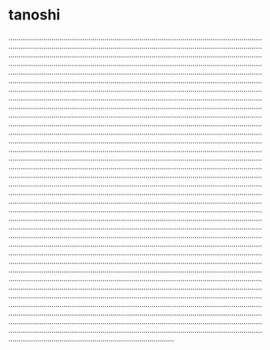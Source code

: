 # tanoshi
.....................................................................................................................................................................................................................................................................................................................................................................................................................................................................................................................................................................................................................................................................................................................................................................................................................................................................................................................................................................................................................................................................................................................................................................................................................................................................................................................................................................................................................................................................................................................................................................................................................................................................................................................................................................................................................................................................................................................................................................................................................................................................................................................................................................................................................................................................................................................................................................................................................................................................................................................................................................................................................................................................................................................................................................................................................................................................................................................................................................................................................................................................................................................................................................................................................................................................................................................................................................................................................................................................................................................................................................................................................................................................................................................................................................................................................................................................................................................................................................................................................................................................................................................................................................................................................................................................................................................................................................................................................................................................................................................................................................................................